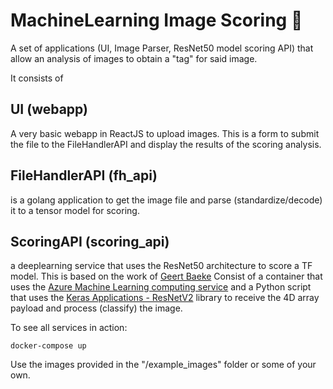# MachineLearning Image Scoring 🔮

A set of applications (UI, Image Parser, ResNet50 model scoring API) that allow an analysis of images to obtain a "tag" for said image.

It consists of
## UI (webapp) 
A very basic webapp in ReactJS to upload images.
This is a form to submit the file to the FileHandlerAPI and display the results of the scoring analysis.

## FileHandlerAPI (fh_api) 
is a golang application to get the image file and parse (standardize/decode) it to a tensor model for scoring.

## ScoringAPI (scoring_api) 
a deeplearning service that uses the ResNet50 architecture to score a TF model. This is based on the work of [Geert Baeke](https://blog.baeke.info/2019/01/02/creating-a-gpu-container-image-for-scoring-with-azure-machine-learning/)
Consist of a container that uses the [Azure Machine Learning computing service](https://docs.microsoft.com/en-us/azure/machine-learning/quickstart-create-resources) and a Python script that uses the [Keras Applications - ResNetV2](https://keras.io/api/applications/resnet/#resnet50v2-function) library to receive the 4D array payload and process (classify) the image.

To see all services in action:
```
docker-compose up
```

Use the images provided in the "/example_images" folder or some of your own.
